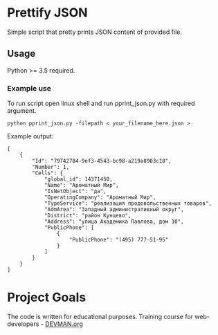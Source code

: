 # Prettify JSON
Simple script that pretty prints JSON content of provided file.
## Usage
Python >= 3.5 required.
### Example use
To run script open linux shell and run pprint_json.py with required argument.
``` 
python pprint_json.py -filepath < your_filename_here.json >
```
Example output:
```
[
    {
        "Id": "79742784-9ef3-4543-bc98-a219a8903c18",
        "Number": 1,
        "Cells": {
            "global_id": 14371450,
            "Name": "Ароматный Мир",
            "IsNetObject": "да",
            "OperatingCompany": "Ароматный Мир",
            "TypeService": "реализация продовольственных товаров",
            "AdmArea": "Западный административный округ",
            "District": "район Кунцево",
            "Address": "улица Академика Павлова, дом 10",
            "PublicPhone": [
                {
                    "PublicPhone": "(495) 777-51-95"
                }
            ]
        }
    }
]
```
# Project Goals

The code is written for educational purposes. Training course for web-developers - [DEVMAN.org](https://devman.org)

